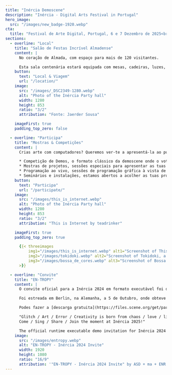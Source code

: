 ```yaml
---
title: "Inércia Demoscene"
description: "Inércia - Digital Arts Festival in Portugal"
hero_image:
  src: "/images/new_badge-1920.webp"
cta:
  title: "Festival de Arte Digital, Portugal, 6 e 7 Dezembro de 2025<br />Mostra-nos o que tens feito!"
sections:
  - overline: "Local"
    title: "Salão de Festas Incrível Almadense"
    content: |
      No coração de Almada, com espaço para mais de 120 visitantes.

      Esta sala centenária estará equipada com mesas, cadeiras, luzes, projeção full HD e sistema de som adequado para mostrar ao mundo os teus trabalhos de arte digital.
    button:
      text: "Local & Viagem"
      url: "/location/"
    image:
      src: "/images/_DSC2349-1280.webp"
      alt: "Photo of the Inércia Party hall"
      width: 1280
      height: 853
      ratio: "3/2"
      attribution: "Fonte: Jaerder Sousa"

    imageFirst: true
    padding_top_zero: false

  - overline: "Participa"
    title: "Mostras & Competições"
    content: |
      Crias arte com computadores? Queremos ver-te a apresentá-la ao público na Inércia! Temos vários modos de participação:

      * Competição de Demos, o formato clássico da demoscene onde o voto do público determina o vencedor.
      * Mostras de projetos, sessões especiais para apresentar as tuas obras digitais originais sem escrutínio de votação do público.
      * Programação ao vivo, sessões de programação gráfica à vista de todos.
      * Seminários e instalações, estamos abertos a acolher as tuas propostas.
    button:
      text: "Participa"
      url: "/participate/"
    image:
      src: "/images/this_is_internet.webp"
      alt: "Photo of the Inércia Party hall"
      width: 1280
      height: 853
      ratio: "3/2"
      attribution: "This is Internet by teadrinker"

    imageFirst: true
    padding_top_zero: true

      {{< threeimages
          img1="/images/this_is_internet.webp" alt1="Screenshot of This Is Internet, a demo by teadrinker" caption1="'This Is Internet' by teadrinker (2023)"
          img2="/images/tokidoki.webp" alt2="Screenshot of Tokidoki, a demo by Gaia Space Agency" caption2="'Tokidoki' by Gaia Space Agency (2022)"
          img3="/images/bossa_de_cores.webp" alt3="Screenshot of Bossa de Cores, a demo by 5711 & Accession & Farbrausch" caption3="'Bossa de Cores' by 5711 & Accession & Farbrausch (2020)"
      >}}

  - overline: "Convite"
    title: "EN-TROPY"
    content: |
      O convite oficial para a Inércia 2024 em formato executável foi desenvolvido em colaboração entre os Andromeda Software Development, minimalartifact e Enough Records.

      Foi estreada em Berlin, na Alemanha, a 5 de Outubro, onde obteve o segundo lugar na competição de demos da Deadline 2024.

      Podes fazer a [descarga gratuita](https://files.scene.org/get/parties/2024/deadline24/pc_demo/asd-ma-er-entropy.zip) através da página da scene.org e executar no teu próprio computador, se tiveres sistema operativo Windows e uma placa gráfica moderna.

      "Glitch / Art / Error / Creativity is born from chaos / love / life.
      Come / Sing / Share / Join the moment at Inércia 2025!"

      The official runtime executable demo invitation for Inércia 2024 was developed in collaboration between Andromeda Software Development, minimalartifact and Enough Records.
    image:
      src: "/images/entropy.webp"
      alt: "EN-TROPY - Inércia 2024 Invite"
      width: 1920
      height: 1080
      ratio: "16/9"
      attribution: '"EN-TROPY - Inércia 2024 Invite" by ASD + ma + ENR'
---
```

